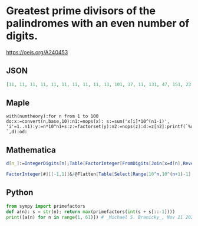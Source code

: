 # Greatest prime divisors of the palindromes with an even number of digits\.
https://oeis.org/A240453
## JSON
```JSON
[11, 11, 11, 11, 11, 11, 11, 11, 11, 13, 101, 37, 11, 131, 47, 151, 23, 19, 181, 13, 11, 101, 53, 37, 29, 11, 11, 131, 17, 13, 283, 293, 101, 313, 19, 37, 11, 353, 11, 13, 17, 11, 197, 101, 23, 53, 31, 37, 227, 13, 31, 19, 97, 11, 101, 103, 11, 107, 109, 13]
```
## Maple
```Maple
with(numtheory):for n from 1 to 100 do:x:=convert(n,base,10):n1:=nops(x): s:=sum('x[i]*10^(n1-i)', 'i'=1..n1):y:=n*10^n1+s:z:=factorset(y):n2:=nops(z):d:=z[n2]:printf(`%d, `,d):od:
```
## Mathematica
```Mathematica
d[n_]:=IntegerDigits[n];Table[FactorInteger[FromDigits[Join[x=d[n],Reverse[x]]]][[-1,1]],{n,1,100}]
```
```Mathematica
FactorInteger[#][[-1,1]]&/@Flatten[Table[Select[Range[10^n,10^(n+1)-1],PalindromeQ],{n,1,3,2}]] (* _Harvey P. Dale_, Dec 06 2021 *)
```
## Python
```Python
from sympy import primefactors
def a(n): s = str(n); return max(primefactors(int(s + s[::-1])))
print([a(n) for n in range(1, 61)]) # _Michael S. Branicky_, Nov 11 2021
```
